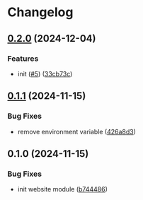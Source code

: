 # Changelog

## [0.2.0](https://github.com/burib/terraform-aws-website-module/compare/v0.1.1...v0.2.0) (2024-12-04)


### Features

* init ([#5](https://github.com/burib/terraform-aws-website-module/issues/5)) ([33cb73c](https://github.com/burib/terraform-aws-website-module/commit/33cb73c3541a85496d513452a7b69c1a9b5d0669))

## [0.1.1](https://github.com/burib/terraform-aws-website-module/compare/v0.1.0...v0.1.1) (2024-11-15)


### Bug Fixes

* remove environment variable ([426a8d3](https://github.com/burib/terraform-aws-website-module/commit/426a8d3e591540c7974da9839b2873d902b663a7))

## 0.1.0 (2024-11-15)


### Bug Fixes

* init website module ([b744486](https://github.com/burib/terraform-aws-website-module/commit/b744486aa64e189eb6d3ad8587be241c14646e2f))
